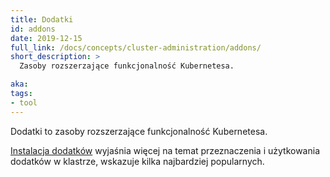 ```yaml
---
title: Dodatki
id: addons
date: 2019-12-15
full_link: /docs/concepts/cluster-administration/addons/
short_description: >
  Zasoby rozszerzające funkcjonalność Kubernetesa.

aka:
tags:
- tool
---
```

Dodatki to zasoby rozszerzające funkcjonalność Kubernetesa.

<!--more-->
[Instalacja dodatków](/docs/concepts/cluster-administration/addons/) wyjaśnia
więcej na temat przeznaczenia i użytkowania dodatków w klastrze, wskazuje
kilka najbardziej popularnych.
